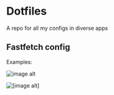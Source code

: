 # Dotfiles 
A repo for all my configs in diverse apps

## Fastfetch config
Examples:

![image alt](https://github.com/SleepyyDash/dotfiles/blob/21d69de0ec3e935bcc67aa4466e62b2b5b542ea2/Screenshot_20250222_195638.png)

![[image alt]]()
